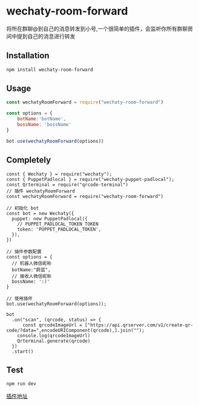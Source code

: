 

# wechaty-room-forward

将所在群聊@到自己的消息转发到小号,一个很简单的插件，会监听你所有群聊房间中提到自己的消息进行转发

## Installation

```bash
npm install wechaty-room-forward
```
## Usage

```javascript
const wechatyRoomForward = require("wechaty-room-forward")

const options = {
    botName:'botName',
  	bossName: 'bossName'
}

bot.use(wechatyRoomForward(options))
```

## Completely

```
const { Wechaty } = require("wechaty");
const { PuppetPadlocal } = require("wechaty-puppet-padlocal");
const Qrterminal = require("qrcode-terminal")
// 插件 wechatyRoomForward
const wechatyRoomForward = require("wechaty-room-forward")

// 初始化 bot
const bot = new Wechaty({
  puppet: new PuppetPadlocal({
    // PUPPET_PADLOCAL_TOKEN TOKEN
    token: 'PUPPET_PADLOCAL_TOKEN',
  }),
})

// 插件参数配置
const options = {
  // 机器人微信昵称
  botName:"蔚蓝",
  // 接收人微信昵称
  bossName: ':)'
}

// 使用插件
bot.use(wechatyRoomForward(options));

bot
  .on("scan", (qrcode, status) => {
	  const qrcodeImageUrl = ["https://api.qrserver.com/v1/create-qr-code/?data=",encodeURIComponent(qrcode),].join("");
    console.log(qrcodeImageUrl)
    Qrterminal.generate(qrcode)
  })
  .start()
```

## Test

```bash
npm run dev
```

[插件地址](https://www.npmjs.com/package/wechaty-room-forward)

